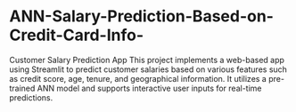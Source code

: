 # ANN-Salary-Prediction-Based-on-Credit-Card-Info-
Customer Salary Prediction App This project implements a web-based app using Streamlit to predict customer salaries based on various features such as credit score, age, tenure, and geographical information. It utilizes a pre-trained ANN model and supports interactive user inputs for real-time predictions.

